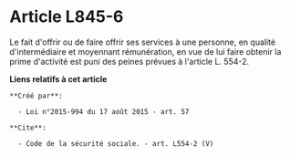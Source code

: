 # Article L845-6

Le fait d'offrir ou de faire offrir ses services à une personne, en qualité d'intermédiaire et moyennant rémunération, en vue
de lui faire obtenir la prime d'activité est puni des peines prévues à l'article L. 554-2.

**Liens relatifs à cet article**

	**Créé par**:

	  - Loi n°2015-994 du 17 août 2015 - art. 57

	**Cite**:

	  - Code de la sécurité sociale. - art. L554-2 (V)
